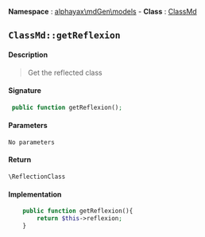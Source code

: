 **Namespace**  : [alphayax\mdGen\models](../__NAMESPACE__.md) -
**Class** : [ClassMd](__CLASS__.md)

## `ClassMd::getReflexion`

#### Description

> Get the reflected class

#### Signature

```php
 public function getReflexion();
```

#### Parameters

    No parameters

#### Return

    \ReflectionClass 

#### Implementation

```php
    public function getReflexion(){
        return $this->reflexion;
    }

```
